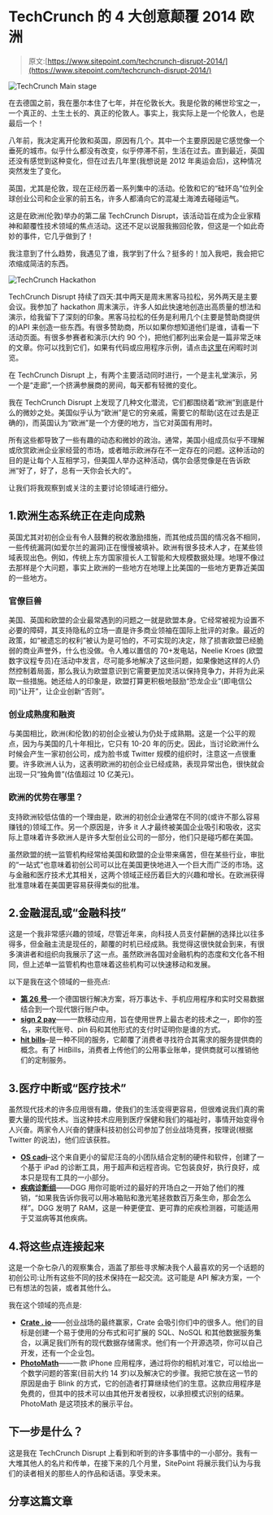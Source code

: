 # TechCrunch 的 4 大创意颠覆 2014 欧洲

> 原文:[https://www.sitepoint.com/techcrunch-disrupt-2014/](https://www.sitepoint.com/techcrunch-disrupt-2014/)

![TechCrunch Main stage](../Images/b02944144c285a41ea05271587b1a389.png)

在去德国之前，我在墨尔本住了七年，并在伦敦长大。我是伦敦的稀世珍宝之一，一个真正的、土生土长的、真正的伦敦人。事实上，我实际上是一个伦敦人，也是最后一个！

八年前，我决定离开伦敦和英国，原因有几个。其中一个主要原因是它感觉像一个垂死的城市。似乎什么都没有改变，似乎停滞不前，生活在过去。直到最近，英国还没有感觉到这种变化，但在过去几年里(我想说是 2012 年奥运会后)，这种情况突然发生了变化。

英国，尤其是伦敦，现在正经历着一系列集中的活动。伦敦和它的“硅环岛”位列全球创业公司和企业家的前五名，许多人都涌向它的混凝土海滩去碰碰运气。

这是在欧洲(伦敦)举办的第二届 TechCrunch Disrupt，该活动旨在成为企业家精神和颠覆性技术领域的焦点活动。这还不足以说服我搬回伦敦，但这是一个如此奇妙的事件，它几乎做到了！

我注意到了什么趋势，我遇见了谁，我学到了什么？挺多的！加入我吧，我会把它浓缩成简洁的东西。

![TechCrunch Hackathon](../Images/173d5f2297d77a50597c792bcaf71f71.png)

TechCrunch Disrupt 持续了四天:其中两天是周末黑客马拉松，另外两天是主要会议。我参加了 hackathon 周末演示，许多人如此快速地创造出高质量的想法和演示，给我留下了深刻的印象。黑客马拉松的任务是利用几个(主要是赞助商提供的)API 来创造一些东西。有很多赞助商，所以如果你想知道他们是谁，请看一下活动页面。有很多参赛者和演示(大约 90 个)，把他们都列出来会是一篇非常乏味的文章。你可以找到它们，如果有代码或应用程序示例，请点击[这里](http://disrupteuhackathon.challengepost.com/)在闲暇时浏览。

在 TechCrunch Disrupt 上，有两个主要活动同时进行，一个是主礼堂演示，另一个是“走廊”,一个挤满参展商的房间，每天都有轻微的变化。

我在 TechCrunch Disrupt 上发现了几种文化潜流，它们都围绕着“欧洲”到底是什么的微妙之处。美国似乎认为“欧洲”是它的穷亲戚，需要它的帮助(这在过去是正确的)，而英国认为“欧洲”是一个方便的地方，当它对英国有用时。

所有这些都导致了一些有趣的动态和微妙的政治。通常，美国小组成员似乎不理解或欣赏欧洲企业家经营的市场，或者暗示欧洲存在不一定存在的问题。这种活动的目的是让每个人互相学习，但美国人举办这种活动，偶尔会感觉像是在告诉欧洲“好了，好了，总有一天你会长大的”。

让我们将我观察到或关注的主要讨论领域进行细分。

## 1.欧洲生态系统正在走向成熟

英国尤其对初创企业有令人鼓舞的税收激励措施，而其他成员国的情况各不相同，一些传统漏洞(如爱尔兰的漏洞)正在慢慢被填补。欧洲有很多技术人才，在某些领域表现出色。例如，传统上东方国家擅长人工智能和大规模数据处理。地理不像过去那样是个大问题，事实上欧洲的一些地方在地理上比美国的一些地方更靠近美国的一些地方。

### 官僚巨兽

美国、英国和欧盟的企业最常遇到的问题之一就是欧盟本身。它经常被视为设置不必要的障碍，其支持隐私的立场一直是许多商业领袖在国际上批评的对象。最近的政策，如“被遗忘的权利”被认为是可怕的，不可实现的决定，除了损害欧盟已经脆弱的商业声誉外，什么也没做。令人难以置信的 70+发电站，Neelie Kroes (欧盟数字议程专员)在活动中发言，尽可能多地解决了这些问题，如果像她这样的人仍然控制着局面，那么我认为欧盟意识到它需要更加灵活以保持竞争力，并将为此采取一些措施。她还给人的印象是，欧盟打算更积极地鼓励“恐龙企业”(即电信公司)“让开”，让企业创新“否则”。

### 创业成熟度和融资

与美国相比，欧洲(和伦敦)的初创企业被认为仍处于成熟期。这是一个公平的观点，因为与美国的几十年相比，它只有 10-20 年的历史。因此，当讨论欧洲什么时候会产生一家初创公司，成为脸书或 Twitter 规模的组织时，注意这一点很重要。许多欧洲人认为，这表明欧洲的初创企业已经成熟，表现异常出色，很快就会出现一只“独角兽”(估值超过 10 亿美元)。

### 欧洲的优势在哪里？

支持欧洲较低估值的一个理由是，欧洲的初创企业通常在不同的(或许不那么容易赚钱的)领域工作。另一个原因是，许多 it 人才最终被美国企业吸引和吸收，这实际上意味着许多欧洲人是许多大型创业公司的一部分，他们只是碰巧都在美国。

虽然欧盟的统一监管机构经常给美国和欧盟的企业带来痛苦，但在某些行业，审批的“一站式”也意味着初创公司可以比在美国更快地进入一个巨大而广泛的市场。这与金融和医疗技术尤其相关，这两个领域正经历着巨大的兴趣和增长。在欧洲获得批准意味着在美国更容易获得类似的批准。

## 2.金融混乱或“金融科技”

这是一个我非常感兴趣的领域，尽管近年来，向科技人员支付薪酬的选择比以往多得多，但金融主流是现任的，颠覆的时机已经成熟。我觉得这很快就会到来，有很多演讲者和组织向我展示了这一点。虽然欧洲各国对金融机构的态度和文化各不相同，但上述单一监管机构也意味着这些机构可以快速移动和发展。

以下是我在这个领域的一些亮点:

*   [**第 26 号**](https://number26.de/)–一个德国银行解决方案，将万事达卡、手机应用程序和实时交易数据结合到一个现代银行账户中。
*   [**sign 2 pay**](https://sign2pay.com/)——一款移动应用，旨在使用世界上最古老的技术之一，即你的签名，来取代账号、pin 码和其他形式的支付时证明你是谁的方式。
*   [**hit bills**](http://www.hitbills.com/)–是一种不同的服务，它颠覆了消费者寻找符合其需求的服务提供商的概念。有了 HitBills，消费者上传他们的公用事业账单，提供商就可以推销他们的定制服务。

## 3.医疗中断或“医疗技术”

虽然现代技术的许多应用很有趣，使我们的生活变得更容易，但很难说我们真的需要大量的现代技术。当这种技术应用到医疗保健和我们的福祉时，事情开始变得令人兴奋。两家令人兴奋的健康科技初创公司参加了创业战场竞赛，按理说(根据 Twitter 的说法)，他们应该获胜。

*   [**OS cadi**](http://techcrunch.com/video/portable-ultrasound-and-telemedicine-from-oscadi/518472140/)–这个来自更小的留尼汪岛的小团队结合定制的硬件和软件，创建了一个基于 iPad 的诊断工具，用于超声和远程咨询。它包装良好，执行良好，成本只是现有工具的一小部分。
*   [**疾病诊断组**](http://techcrunch.com/2014/10/20/mosquitos-beware-ddg-is-coming-for-you/)——DGG 用你可能听过的最好的开场白之一开始了他们的推销，“如果我告诉你我可以用冰箱贴和激光笔拯救数百万条生命，那会怎么样”。DGG 发明了 RAM，这是一种更便宜、更可靠的疟疾检测器，可能适用于艾滋病等其他疾病。

## 4.将这些点连接起来

这是一个杂七杂八的观察集合，涵盖了那些寻求解决我个人最喜欢的另一个话题的初创公司:让所有这些不同的技术保持在一起交流。这可能是 API 解决方案，一个已有想法的包装，或者其他什么。

我在这个领域的亮点是:

*   [**Crate . io**](https://crate.io/)——创业战场的最终赢家，Crate 会吸引你们中的很多人。他们的目标是创建一个易于使用的分布式和可扩展的 SQL、NoSQL 和其他数据服务集合，以满足我们所有的现代数据存储需求。他们有一个开源选项，你可以自己开发，还有一个企业包。
*   [**PhotoMath**](https://photomath.net/)——一款 iPhone 应用程序，通过将你的相机对准它，可以给出一个数学问题的答案(目前大约 14 岁)以及解决它的步骤。我把它放在这一节的原因是由于 Blink 的方式，它的创造者打算继续他们的生意。这款应用程序是免费的，但其中的技术可以由其他开发者授权，以承担模式识别的结果。PhotoMath 是这项技术的展示平台。

## 下一步是什么？

这是我在 TechCrunch Disrupt 上看到和听到的许多事情中的一小部分。我有一大堆其他人的名片和传单，在接下来的几个月里，SitePoint 将展示我们认为与我们的读者相关的那些人的作品和话语。享受未来。

## 分享这篇文章